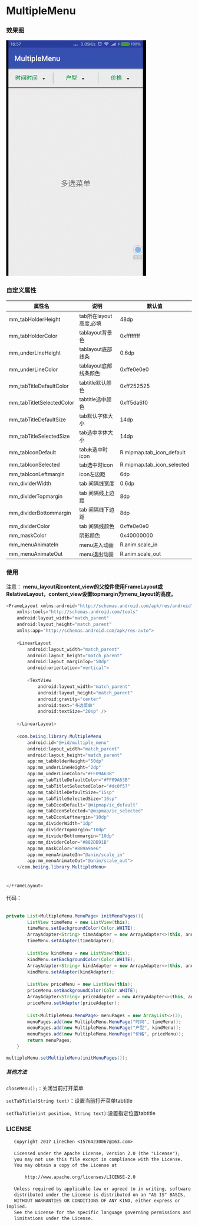 # MultipleMenu


### 效果图

![imagge](https://github.com/LineChen/MultipleMenu/blob/master/multiple_menu.gif)

### 自定义属性

| 属性名 | 说明 | 默认值 |
|--------|--------|--------|
|    mm_tabHolderHeight    |    tab所在layout高度,必填    |	  48dp  |
|    mm_tabHolderColor    |    tablayout背景色    |	  0xffffffff  |
|    mm_underLineHeight    |   tablayout底部线条   |	  0.6dp  |
|    mm_underLineColor    |    tablayout底部线条颜色    |	  0xffe0e0e0  |
|    mm_tabTitleDefaultColor    |    tabtitle默认颜色    |	  0xff252525  |
|    mm_tabTitletSelectedColor    |   tabtitle选中颜色    |	  0xff5da6f0  |
|    mm_tabTitleDefaultSize    |   tab默认字体大小    |	  14dp  |
|    mm_tabTitleSelectedSize    |   tab选中字体大小    |	  14dp  |
|    mm_tabIconDefault    |    tab未选中时icon   |	  R.mipmap.tab_icon_default  |
|    mm_tabIconSelected    |    tab选中时icon   |	  R.mipmap.tab_icon_selected  |
|    mm_tabIconLeftmargin    |    icon左边距   |	  6dp  |
|    mm_dividerWidth    |    tab 间隔线宽度   |	  0.6dp  |
|    mm_dividerTopmargin    |   tab 间隔线上边距    |	  8dp  |
|    mm_dividerBottommargin    |   tab 间隔线下边距    |	  8dp  |
|    mm_dividerColor    |  tab 间隔线颜色   |	  0xffe0e0e0  |
|    mm_maskColor    |    阴影颜色   |	  0x40000000  |
|    mm_menuAnimateIn    |    menu进入动画    |	  R.anim.scale_in  |
|    mm_menuAnimateOut    |   menu退出动画   |	  R.anim.scale_out  |


### 使用

注意：
**menu_layout和content_view的父控件使用FrameLayout或RelativeLayout，content_view设置topmargin为menu_layout的高度。**

```java
<FrameLayout xmlns:android="http://schemas.android.com/apk/res/android"
    xmlns:tools="http://schemas.android.com/tools"
    android:layout_width="match_parent"
    android:layout_height="match_parent"
    xmlns:app="http://schemas.android.com/apk/res-auto">

    <LinearLayout
        android:layout_width="match_parent"
        android:layout_height="match_parent"
        android:layout_marginTop="50dp"
        android:orientation="vertical">

        <TextView
            android:layout_width="match_parent"
            android:layout_height="match_parent"
            android:gravity="center"
            android:text="多选菜单"
            android:textSize="20sp" />

    </LinearLayout>

    <com.beiing.library.MultipleMenu
        android:id="@+id/multiple_menu"
        android:layout_width="match_parent"
        android:layout_height="match_parent"
        app:mm_tabHolderHeight="50dp"
        app:mm_underLineHeight="2dp"
        app:mm_underLineColor="#FF09A63B"
        app:mm_tabTitleDefaultColor="#FF09A63B"
        app:mm_tabTitletSelectedColor="#dc0f57"
        app:mm_tabTitleDefaultSize="15sp"
        app:mm_tabTitleSelectedSize="16sp"
        app:mm_tabIconDefault="@mipmap/ic_default"
        app:mm_tabIconSelected="@mipmap/ic_selected"
        app:mm_tabIconLeftmargin="10dp"
        app:mm_dividerWidth="1dp"
        app:mm_dividerTopmargin="10dp"
        app:mm_dividerBottommargin="10dp"
        app:mm_dividerColor="#882DB91B"
        app:mm_maskColor="#889a9ae6"
        app:mm_menuAnimateIn="@anim/scale_in"
        app:mm_menuAnimateOut="@anim/scale_out">
    </com.beiing.library.MultipleMenu>


</FrameLayout>

```

代码：

```java

private List<MultipleMenu.MenuPage> initMenuPages(){
        ListView timeMenu = new ListView(this);
        timeMenu.setBackgroundColor(Color.WHITE);
        ArrayAdapter<String> timeAdapter = new ArrayAdapter<>(this, android.R.layout.simple_list_item_1, times);
        timeMenu.setAdapter(timeAdapter);

        ListView kindMenu = new ListView(this);
        kindMenu.setBackgroundColor(Color.WHITE);
        ArrayAdapter<String> kindAdapter = new ArrayAdapter<>(this, android.R.layout.simple_list_item_1, kinds);
        kindMenu.setAdapter(kindAdapter);

        ListView priceMenu = new ListView(this);
        priceMenu.setBackgroundColor(Color.WHITE);
        ArrayAdapter<String> priceAdapter = new ArrayAdapter<>(this, android.R.layout.simple_list_item_1, prices);
        priceMenu.setAdapter(priceAdapter);

        List<MultipleMenu.MenuPage> menuPages = new ArrayList<>(3);
        menuPages.add(new MultipleMenu.MenuPage("时间", timeMenu));
        menuPages.add(new MultipleMenu.MenuPage("户型", kindMenu));
        menuPages.add(new MultipleMenu.MenuPage("价格", priceMenu));
        return menuPages;
    }

```

```java
multipleMenu.setMultipleMenu(initMenuPages());

```

##### 其他方法

`closeMenu();` : 关闭当前打开菜单

`setTabTitle(String text)`：设置当前打开菜单tabtitle

`setTbaTitle(int position, String text)`:设置指定位置tabtitle


### LICENSE

```
   Copyright 2017 LineChen <15764230067@163.com>

   Licensed under the Apache License, Version 2.0 (the "License");
   you may not use this file except in compliance with the License.
   You may obtain a copy of the License at

       http://www.apache.org/licenses/LICENSE-2.0

   Unless required by applicable law or agreed to in writing, software
   distributed under the License is distributed on an "AS IS" BASIS,
   WITHOUT WARRANTIES OR CONDITIONS OF ANY KIND, either express or implied.
   See the License for the specific language governing permissions and
   limitations under the License.
```

















